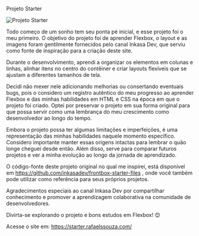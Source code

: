 Projeto Starter

![Projeto Starter](https://github.com/RafaaKing/Projeto-Starter/assets/138323110/1a2ecc94-9f8d-4595-b9bc-e93972afe96c)

Todo começo de um sonho tem seu ponta pé inicial, e esse projeto foi o meu primeiro. O objetivo do projeto foi de aprender Flexbox, o layout e as imagens foram gentilmente fornecidos pelo canal Inkasa Dev, que serviu como fonte de inspiração para a criação deste site.

Durante o desenvolvimento, aprendi a organizar os elementos em colunas e linhas, alinhar itens no centro do contêiner e criar layouts flexíveis que se ajustam a diferentes tamanhos de tela.

Decidi não mexer nele adicionando melhorias ou consertando eventuais bugs, pois o considero um registro autêntico do meu progresso ao aprender Flexbox e das minhas habilidades em HTML e CSS na época em que o projeto foi criado. Optei por preservar o projeto em sua forma original para que possa servir como uma lembrança do meu crescimento como desenvolvedor ao longo do tempo.

Embora o projeto possa ter algumas limitações e imperfeições, é uma representação das minhas habilidades naquele momento específico. Considero importante manter essas origens intactas para lembrar o quão longe cheguei desde então. Além disso,  serve para comparar futuros projetos e ver a minha evolução ao longo da jornada de aprendizado.

O código-fonte deste projeto original no qual me inspirei, está disponível em https://github.com/inkasadev/frontbox-starter-files , onde você também pode utilizar como referência para seus próprios projetos.

Agradecimentos especiais ao canal Inkasa Dev por compartilhar conhecimento e promover a aprendizagem colaborativa na comunidade de desenvolvedores.

Divirta-se explorando o projeto e bons estudos em Flexbox! 😊

Acesse o site em: https://starter.rafaelssouza.com/
